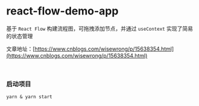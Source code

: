 # react-flow-demo-app

基于 `React Flow` 构建流程图，可拖拽添加节点，并通过 `useContext` 实现了简易的状态管理

文章地址：[https://www.cnblogs.com/wisewrong/p/15638354.html](https://www.cnblogs.com/wisewrong/p/15638354.html)

<br />



### 启动项目

```
yarn & yarn start
```

